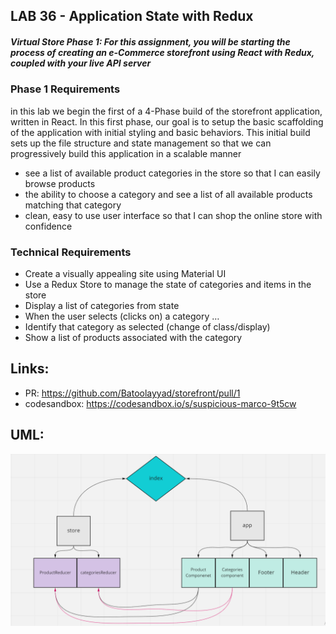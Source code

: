 ## LAB 36 - Application State with Redux
##### Virtual Store Phase 1: For this assignment, you will be starting the process of creating an e-Commerce storefront using React with Redux, coupled with your live API server


### Phase 1 Requirements
in this lab we begin the first of a 4-Phase build of the storefront application, written in React. In this first phase, our goal is to setup the basic scaffolding of the application with initial styling and basic behaviors. This initial build sets up the file structure and state management so that we can progressively build this application in a scalable manner


-  see a list of available product categories in the store so that I can easily browse products
-  the ability to choose a category and see a list of all available products matching that category
-  clean, easy to use user interface so that I can shop the online store with confidence


### Technical Requirements

- Create a visually appealing site using Material UI
- Use a Redux Store to manage the state of categories and items in the store
- Display a list of categories from state
- When the user selects (clicks on) a category …
- Identify that category as selected (change of class/display)
- Show a list of products associated with the category



## Links:

- PR: https://github.com/Batoolayyad/storefront/pull/1
- codesandbox: https://codesandbox.io/s/suspicious-marco-9t5cw



## UML:
![UML36](UML36.PNG)
